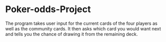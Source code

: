 # Poker-odds-Project
The program takes user input for the current cards of the four players as well as the community cards. It then asks which card you would want next and tells you the chance of drawing it from the remaining deck.
